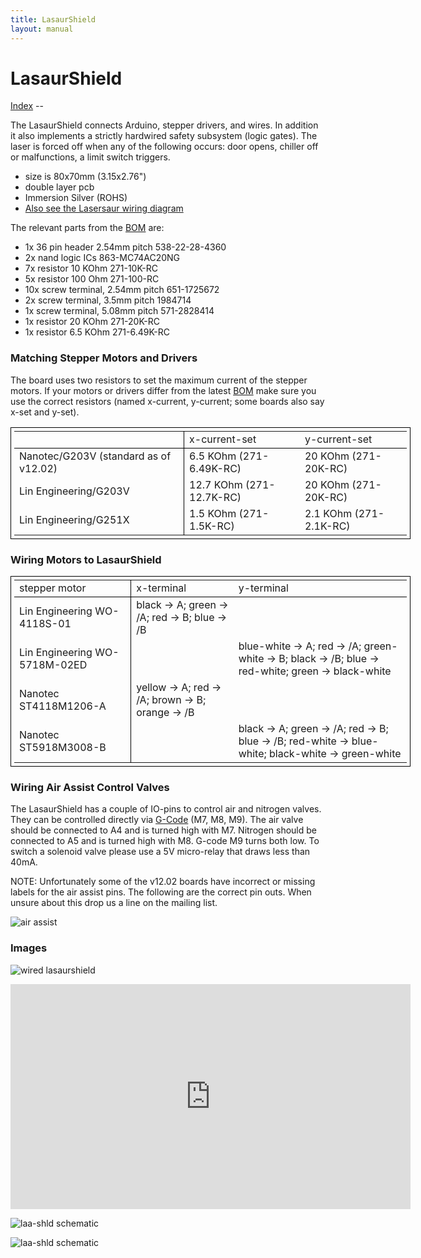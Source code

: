 ```yaml
---
title: LasaurShield
layout: manual
---
```


LasaurShield
============

[Index](index) --

The LasaurShield connects Arduino, stepper drivers, and wires. In addition it also implements a strictly hardwired safety subsystem (logic gates). The laser is forced off when any of the following occurs: door opens, chiller off or malfunctions, a limit switch triggers.

- size is 80x70mm (3.15x2.76")
- double layer pcb
- Immersion Silver (ROHS)
- [Also see the Lasersaur wiring diagram](wiring)


The relevant parts from the [BOM](bom) are:

- 1x   36 pin header 2.54mm pitch   538-22-28-4360
- 2x   nand logic ICs   863-MC74AC20NG
- 7x   resistor 10 KOhm   271-10K-RC
- 5x  resistor 100 Ohm   271-100-RC
- 10x   screw terminal, 2.54mm pitch   651-1725672
- 2x   screw terminal, 3.5mm pitch   1984714
- 1x   screw terminal, 5.08mm pitch   571-2828414
- 1x   resistor 20 KOhm   271-20K-RC
- 1x   resistor 6.5 KOhm   271-6.49K-RC

### Matching Stepper Motors and Drivers

The board uses two resistors to set the maximum current of the stepper motors. If your motors or drivers differ from the latest [BOM](bom) make sure you use the correct resistors (named x-current, y-current; some boards also say x-set and y-set).

<table style="width:640px; border: solid 1px #000000; padding:5px; margin-bottom:20px">
<tr>
<td style="border-right:solid 1px #000000; border-bottom:solid 1px #000000"></td><td style="border-bottom:solid 1px #000000">x-current-set</td><td style="border-bottom:solid 1px #000000">y-current-set</td>
</tr>
<tr>
<td style="border-right:solid 1px #000000">Nanotec/G203V (standard as of v12.02)</td><td>6.5 KOhm (271-6.49K-RC)</td><td>20 KOhm (271-20K-RC)</td>
</tr>
<tr>
<td style="border-right:solid 1px #000000">Lin Engineering/G203V</td><td>12.7 KOhm (271-12.7K-RC)</td><td>20 KOhm (271-20K-RC)</td>
</tr>
<tr>
<td style="border-right:solid 1px #000000">Lin Engineering/G251X</td><td>1.5 KOhm (271-1.5K-RC)</td><td>2.1 KOhm (271-2.1K-RC)</td>
</tr>
</table>


### Wiring Motors to LasaurShield 

<table style="width:640px; border: solid 1px #000000; padding:5px; margin-bottom:20px">
<tr>
<td style="border-right:solid 1px #000000; border-bottom:solid 1px #000000">stepper motor</td>
<td style="border-bottom:solid 1px #000000">x-terminal</td>
<td style="border-bottom:solid 1px #000000">y-terminal</td>
</tr>
<tr>
<td style="border-right:solid 1px #000000">Lin Engineering WO-4118S-01</td>
<td>black -> A; green -> /A; red -> B; blue -> /B</td>
<td></td>
</tr>
<tr>
<td style="border-right:solid 1px #000000">Lin Engineering WO-5718M-02ED</td>
<td></td>
<td>blue-white -> A; red -> /A; green-white -> B; black -> /B; blue -> red-white; green -> black-white</td>
</tr>
<tr>
<td style="border-right:solid 1px #000000">Nanotec ST4118M1206-A</td>
<td>yellow -> A; red -> /A; brown -> B; orange -> /B</td>
<td></td>
</tr>
<tr>
<td style="border-right:solid 1px #000000">Nanotec ST5918M3008-B</td>
<td></td>
<td>black -> A; green -> /A; red -> B; blue -> /B; red-white -> blue-white; black-white -> green-white</td>
</tr>
</table>


### Wiring Air Assist Control Valves

The LasaurShield has a couple of IO-pins to control air and nitrogen valves. They can be controlled directly via [G-Code](gcode) (M7, M8, M9). The air valve should be connected to A4 and is turned high with M7. Nitrogen should be connected to A5 and is turned high with M8. G-code M9 turns both low. To switch a solenoid valve please use a 5V micro-relay that draws less than 40mA.

NOTE: Unfortunately some of the v12.02 boards have incorrect or missing labels for the air assist pins. The following are the correct pin outs. When unsure about this drop us a line on the mailing list.

![air assist](http://farm8.staticflickr.com/7117/7504187678_40c852ffc9_z.jpg)



### Images

![wired lasaurshield](http://farm8.staticflickr.com/7066/6840859946_d5a5db514a_z.jpg)

<iframe src="http://player.vimeo.com/video/38388132" width="640" height="360" frameborder="0">video</iframe>

![laa-shld schematic](http://farm8.staticflickr.com/7065/6977189781_5cf08461ff_z.jpg)

![laa-shld schematic](http://farm8.staticflickr.com/7159/6831326821_7dd01a9b88_z.jpg)
